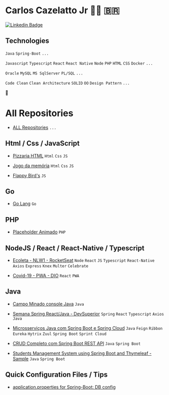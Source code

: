   # Carlos Cazelatto Jr 🤘🏻 🇧🇷

[![Linkedin Badge](https://img.shields.io/badge/-LinkedIn-blue?style=flat-square&logo=Linkedin&logoColor=white&link=https://www.linkedin.com/in/carloscazelattojr/)](https://www.linkedin.com/in/carloscazelattojr/)
 
## Technologies
`Java` `Spring-Boot` `...`

`Javascript` `Typescript` `React` `React Native` `Node` `PHP` `HTML` `CSS` `Docker` `...`

`Oracle` `MySQL` `MS SqlServer` `PL/SQL` `...`

`Code Clean` `Clean Architecture` `SOLID` `OO` `Design Pattern` `...`

:fist_oncoming:


# All Repositories
- [ALL Repositories](https://github.com/carlosjunior1983?tab=repositories) `...`


## Html / Css / JavaScript
- [Pizzaria HTML](https://github.com/carlosjunior1983/pizzaria-html) `Html` `Css` `JS`

- [Jogo da memória](https://github.com/carlosjunior1983/jogo-memoria-js) `Html` `Css` `JS`

- [Flappy Bird's](https://github.com/carlosjunior1983/Flappy-Bird-JS) `JS`

## Go
- [Go Lang](https://github.com/carlosjunior1983/GoLang) `Go`

## PHP
- [Placeholder Animado](https://github.com/carlosjunior1983/placeholder_animado) `PHP` 


## NodeJS / React / React-Native / Typescript

- [Ecoleta - NLW1 - RocketSeat](https://github.com/carlosjunior1983/Ecoleta) `Node` `React` `JS` `Typescript` `React-Native` `Axios` `Express` `Knex` `Multer` `Celebrate`

- [Covid-19 - PWA - DIO](https://github.com/carlosjunior1983/covid19-pwa-react) `React` `PWA`


## Java 

- [Campo Minado console Java](https://github.com/carlosjunior1983/campo-minado-java) `Java`

- [Semana Spring React/Java - DevSuperior](https://github.com/carlosjunior1983/projeto-sds3-java) `Spring` `React` `Typescript` `Axios` `Java`

- [Microsserviços Java com Spring Boot e Spring Cloud](https://github.com/carlosjunior1983/ms-course) `Java` `Feign` `Ribbon` `Eureka` `Hytrix` `Zuul` `Spring Boot` `Sprint Cloud` 

- [CRUD Completo com Spring Boot REST API](https://github.com/carlosjunior1983/crud-spring-boot-rest-api) `Java` `Spring Boot`  
	
- [Students Management System using Spring Boot and Thymeleaf - Sample](https://github.com/carlosjunior1983/springboot-web-app-students) `Java` `Spring Boot`  
	
	
	

## Quick Configuration Files / Tips

- [application.properties for Spring-Boot: DB config](https://github.com/carlosjunior1983/application.properties)






